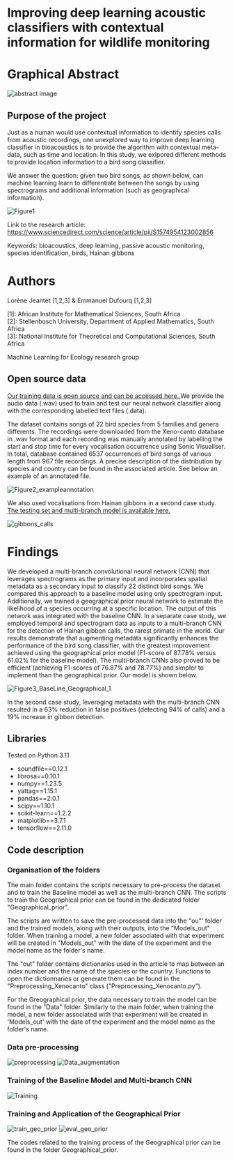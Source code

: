 # Improving deep learning acoustic classifiers with contextual information for wildlife monitoring

# Graphical Abstract 
![abstract image](https://github.com/AIMS-Research/research_za/assets/105348746/7581228f-667f-4647-8166-22faaea76d5a)

## Purpose of the project

Just as a human would use contextual information to identify species calls from acoustic recordings, one unexplored way to improve deep learning classifier in bioacoustics is to provide the algorithm with contextual meta-data, such as time and location. In this study, we exlpored different methods to provide location information to a bird song classifier.

We answer the question: given two bird songs, as shown below, can machine learning learn to differentiate between the songs by using spectrograms and additional information (such as geographical information).

![Figure1](https://github.com/AIMS-Research/research_za/assets/15357701/ff83d68d-9c7b-462d-9960-67057217873b)

Link to the research article: https://www.sciencedirect.com/science/article/pii/S1574954123002856

Keywords: bioacoustics, deep learning, passive acoustic monitoring, species identification, birds, Hainan gibbons

# Authors 
Lorène Jeantet [1,2,3] & Emmanuel Dufourq [1,2,3]

[1]: African Institute for Mathematical Sciences, South Africa  
[2]: Stellenbosch University, Department of Applied Mathematics, South Africa  
[3]: National Institute for Theoretical and Computational Sciences, South Africa  

Machine Learning for Ecology research group


## Open source data

<a href="https://doi.org/10.5281/zenodo.7828148 ">Our training data is open source and can be accessed here. </a> We provide the audio data (.wav) used to train and test our neural network classifier along with the corresponding labelled text files (.data). 

The dataset contains songs of 22 bird species from 5 families and genera differents. The recordings were downloaded from the Xeno-canto database in .wav format and each recording was manually annotated by labelling the start and stop time for every vocalisation occurrence using Sonic Visualiser. In total, database contained 6537 occurrences of bird songs of various length from 967 file recordings. A precise description of the distribution by species and country can be found in the associated article. See below an example of an annotated file.

![Figure2_exampleannotation](https://github.com/AIMS-Research/research_za/assets/15357701/66a11441-e225-428b-a4b2-ea1ab1d2ebab)

We also used vocalisations from Hainan gibbons in a second case study. <a href="https://zenodo.org/record/7997739">The testing set and multi-branch model is available here.</a> 

![gibbons_calls](https://github.com/AIMS-Research/research_za/assets/15357701/2fa9e027-ea1e-4d15-ad10-8db341064f9c)

# Findings

We developed a multi-branch convolutional neural network (CNN) that leverages spectrograms as the primary input and incorporates spatial metadata as a secondary input to classify 22 distinct bird songs. We compared this approach to a baseline model using only spectrogram input. Additionally, we trained a geographical prior neural network to estimate the likelihood of a species occurring at a specific location. The output of this network was integrated with the baseline CNN. In a separate case study, we employed temporal and spectrogram data as inputs to a multi-branch CNN for the detection of Hainan gibbon calls, the rarest primate in the world. Our results demonstrate that augmenting metadata significantly enhances the performance of the bird song classifier, with the greatest improvement achieved using the geographical prior model (F1-score of 87.78% versus 61.02% for the baseline model). The multi-branch CNNs also proved to be efficient (achieving F1-scores of 76.87% and 78.77%) and simpler to implement than the geographical prior. Our model is shown below.

![Figure3_BaseLine_Geographical_1](https://github.com/AIMS-Research/research_za/assets/15357701/7cfcf1fe-6c10-42f4-89f7-dcd9abe89f69)


In the second case study, leveraging metadata with the multi-branch CNN resulted in a 63% reduction in false positives (detecting 94% of calls) and a 19% increase in gibbon detection. 

## Libraries

Tested on Python 3.11
- soundfile==0.12.1
- librosa==0.10.1
- numpy==1.23.5
- yattag==1.15.1
- pandas==2.0.1
- scipy==1.10.1
- scikit-learn==1.2.2
- matplotlib==3.7.1
- tensorflow==2.11.0

## Code description 

### Organisation of the folders

The main folder contains the scripts necessary to pre-process the dataset and to train the Baseline model as well as the multi-branch CNN. The scripts to train the Geographical prior can be found in the dedicated folder "Geographical_prior". 

The scripts are written to save the pre-processed data into the "ou"' folder and the trained models, along with their outputs, into the "Models_out" folder. When training a model, a new folder associated with that experiment will be created in "Models_out" with the date of the experiment and the model name as the folder's name.

The "out" folder contains dictionaries used in the article to map between an index number and the name of the species or the country. Functions to open the dictionnaries or generate them can be found in the "Preprocessing_Xenocanto" class ("Preprocessing_Xenocanto.py"). 

For the Greographical prior, the data necessary to train the model can be found in the "Data" folder. Similarly to the main folder, when training the model, a new folder associated with that experiment will be created in 'Models_out' with the date of the experiment and the model name as the folder's name.

### Data pre-processing
![preprocessing](https://github.com/AIMS-Research/research_za/assets/105348746/3af49704-ccfc-4524-a8a6-c6719f5650d4)
![Data_augmentation](https://github.com/AIMS-Research/research_za/assets/105348746/84a5b55a-898f-45e7-b577-24aefcf356fe)

### Training of the Baseline Model and Multi-branch CNN 
![Training](https://github.com/AIMS-Research/research_za/assets/105348746/2c698a87-63f7-4ed4-b10e-eb55696bfa44)

### Training and Application of the Geographical Prior 
![train_geo_prior](https://github.com/AIMS-Research/research_za/assets/105348746/afd13062-15dc-4ef1-aa56-985f91a0dc80)
![eval_geo_prior](https://github.com/AIMS-Research/research_za/assets/105348746/36e2c3b7-08f3-4d99-8003-1e2f3b841454)

The codes related to the training process of the Geographical prior can be found in the folder Geographical_prior. 
